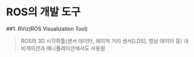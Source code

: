 # ROS의 개발 도구
##1. RViz(ROS Visualization Tool) 
> ROS의 3D 시각화툴(센서 데이터, 레이저 거리 센서[LDS], 영상 데이터 등)
> 내비게이션과 매니퓰레이션에서도 사용됨

